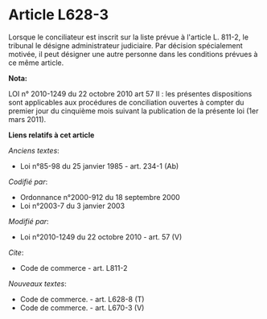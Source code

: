 # Article L628-3

Lorsque le conciliateur est inscrit sur la liste prévue à l'article L. 811-2, le tribunal le désigne administrateur
judiciaire. Par décision spécialement motivée, il peut désigner une autre personne dans les conditions prévues à ce même
article.

**Nota:**

LOI n° 2010-1249 du 22 octobre 2010 art 57 II : les présentes dispositions sont applicables aux procédures de conciliation
ouvertes à compter du premier jour du cinquième mois suivant la publication de la présente loi (1er mars 2011).

**Liens relatifs à cet article**

_Anciens textes_:

  - Loi n°85-98 du 25 janvier 1985 - art. 234-1 (Ab)

_Codifié par_:

  - Ordonnance n°2000-912 du 18 septembre 2000
  - Loi n°2003-7 du 3 janvier 2003

_Modifié par_:

  - Loi n°2010-1249 du 22 octobre 2010 - art. 57 (V)

_Cite_:

  - Code de commerce - art. L811-2

_Nouveaux textes_:

  - Code de commerce. - art. L628-8 (T)
  - Code de commerce. - art. L670-3 (V)
